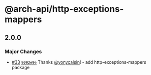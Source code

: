 # @arch-api/http-exceptions-mappers

## 2.0.0

### Major Changes

- [#33](https://github.com/yonycalsin/arch-api/pull/33) [`9092e9e`](https://github.com/yonycalsin/arch-api/commit/9092e9efefc8cbe2d009672081782a06dca948a0) Thanks [@yonycalsin](https://github.com/yonycalsin)! - add http-exceptions-mappers package

